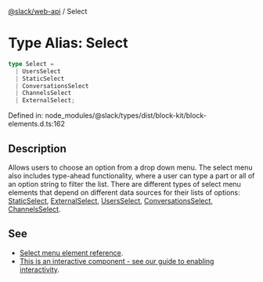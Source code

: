 [@slack/web-api](../index.md) / Select

# Type Alias: Select

```ts
type Select = 
  | UsersSelect
  | StaticSelect
  | ConversationsSelect
  | ChannelsSelect
  | ExternalSelect;
```

Defined in: node\_modules/@slack/types/dist/block-kit/block-elements.d.ts:162

## Description

Allows users to choose an option from a drop down menu.
The select menu also includes type-ahead functionality, where a user can type a part or all of an option string to
filter the list. There are different types of select menu elements that depend on different data sources for their
lists of options: [StaticSelect](../interfaces/StaticSelect.md), [ExternalSelect](../interfaces/ExternalSelect.md), [UsersSelect](../interfaces/UsersSelect.md), [ConversationsSelect](../interfaces/ConversationsSelect.md),
[ChannelsSelect](../interfaces/ChannelsSelect.md).

## See

 - [Select menu element reference](https://api.slack.com/reference/block-kit/block-elements#select).
 - [This is an interactive component - see our guide to enabling interactivity](https://api.slack.com/interactivity/handling).
